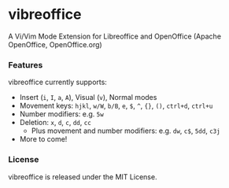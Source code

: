 # vibreoffice
A Vi/Vim Mode Extension for Libreoffice and OpenOffice (Apache OpenOffice, OpenOffice.org)

### Features
vibreoffice currently supports:
- Insert (`i`, `I`, `a`, `A`), Visual (`v`), Normal modes
- Movement keys: `hjkl`, `w/W`, `b/B`, `e`, `$`, `^`, `{}`, `()`, `ctrl+d`, `ctrl+u`
- Number modifiers: e.g. `5w`
- Deletion: `x`, `d`, `c`, `dd`, `cc`
    - Plus movement and number modifiers: e.g. `dw`, `c$`, `5dd`, `c3j`
- More to come!

### License
vibreoffice is released under the MIT License.
